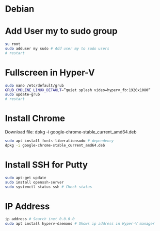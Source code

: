 # Debian

# Add User my to sudo group
```sh
su root
sudo adduser my sudo # Add user my to sudo users
# restart
```

# Fullscreen in Hyper-V
```sh
sudo nano /etc/default/grub
GRUB_CMDLINE_LINUX_DEFAULT=”quiet splash video=hyperv_fb:1920x1080”
sudo update-grub
# restart
```

# Install Chrome
Download file: dpkg -i google-chrome-stable_current_amd64.deb
```sh
sudo apt install fonts-liberationsudo # dependency
dpkg -i google-chrome-stable_current_amd64.deb
```

# Install SSH for Putty
```sh
sudo apt-get update
sudo install openssh-server
sudo systemctl status ssh # Check status
```

# IP Address
```sh
ip address # Search inet 0.0.0.0
sudo apt install hyperv-daemons # Shows ip address in Hyper-V manager
```
